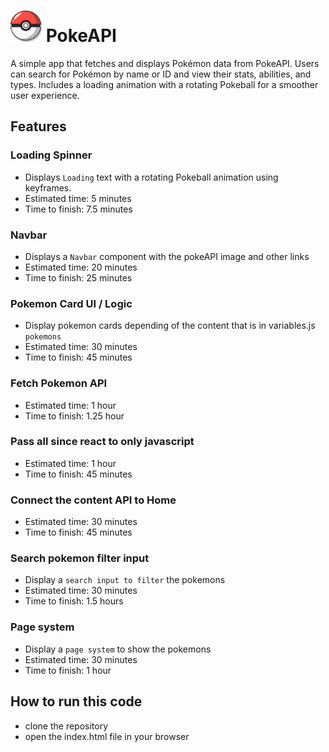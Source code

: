 # <img src="./src/assets/img/Pokeball.svg" alt="Poké Ball" width="50" height="50"> PokeAPI

A simple app that fetches and displays Pokémon data from PokeAPI. Users can search for Pokémon by name or ID and view their stats, abilities, and types. Includes a loading animation with a rotating Pokeball for a smoother user experience.

## Features

### Loading Spinner

- Displays `Loading` text with a rotating Pokeball animation using keyframes.
- Estimated time: 5 minutes
- Time to finish: 7.5 minutes

### Navbar

- Displays a `Navbar` component with the pokeAPI image and other links
- Estimated time: 20 minutes
- Time to finish: 25 minutes

### Pokemon Card UI / Logic

- Display pokemon cards depending of the content that is in variables.js `pokemons`
- Estimated time: 30 minutes
- Time to finish: 45 minutes

### Fetch Pokemon API

- Estimated time: 1 hour
- Time to finish: 1.25 hour

### Pass all since react to only javascript

- Estimated time: 1 hour
- Time to finish: 45 minutes

### Connect the content API to Home

- Estimated time: 30 minutes
- Time to finish: 45 minutes

### Search pokemon filter input

- Display a `search input to filter` the pokemons
- Estimated time: 30 minutes
- Time to finish: 1.5 hours

### Page system

- Display a `page system` to show the pokemons
- Estimated time: 30 minutes
- Time to finish: 1 hour

## How to run this code

- clone the repository
- open the index.html file in your browser
